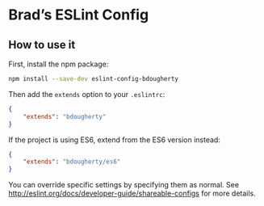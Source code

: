 # Brad’s ESLint Config

## How to use it

First, install the npm package:

```bash
npm install --save-dev eslint-config-bdougherty
```

Then add the `extends` option to your `.eslintrc`:

```json
{
	"extends": "bdougherty"
}
```

If the project is using ES6, extend from the ES6 version instead:

```json
{
	"extends": "bdougherty/es6"
}
```

You can override specific settings by specifying them as normal. See <http://eslint.org/docs/developer-guide/shareable-configs> for more details.

